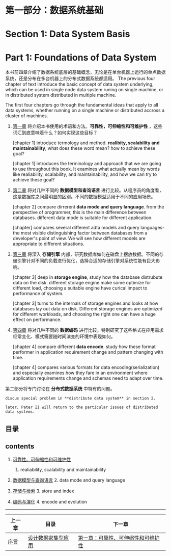 # 第一部分：数据系统基础
# Section 1: Data System Basis
# Part 1: Foundations of Data System

本书前四章介绍了数据系统底层的基础概念，无论是在单台机器上运行的单点数据系统，还是分布在多台机器上的分布式数据系统都适用。
The previous four chapter of text introduce the basic concept of data system underlying, which can be used in single node data system runing on single machine, or in distributed system distributed in multiple machine.

The first four chapters go through the fundamental ideas that apply to all data systems, whether running on a single machine or distributed accross a cluster of machines.

1. [第一章](ch1.md) 将介绍本书使用的术语和方法。**可靠性，可伸缩性和可维护性** ，这些词汇到底意味着什么？如何实现这些目标？

   [chapter 1] introduce termology and method. **realibity, scalability and maintainability**, what does these word mean? how to achieve these goal?

   [chapter 1] introduces the terminology and approach that we are going to use throughout this book. It examines what actually mean by words like realiability, scalability, and maintainability, and how we can try to achieve these goal?

2. [第二章](ch2.md) 将对几种不同的 **数据模型和查询语言** 进行比较。从程序员的角度看，这是数据库之间最明显的区别。不同的数据模型适用于不同的应用场景。

    [chapter 2] compare dirrerent **data mode and query language**. from the perspective of programmer, this is the main difference between databases. different data mode is suitable for different application.

    [chapter] compares several different adta models and query languages-the most visible distinguishing factor between databases from a developer's point of view. We will see how different models are appropriate to different situations.

3. [第三章](ch3.md) 将深入 **存储引擎** 内部，研究数据库如何在磁盘上摆放数据。不同的存储引擎针对不同的负载进行优化，选择合适的存储引擎对系统性能有巨大影响。

    [chapter 3] deep in **storage engine**, study how the database distrubute data on the disk. different storage engine make some optimize for different load, choosing a suitable engine have curical impact to performance of system.

    [chapter 3] turns to the internals of storage engines and looks at how databases lay out data on disk. Different storage engines are optimized for different workloads, and choosing the right one can have a huge effect on performance.

4. [第四章](ch4) 将对几种不同的 **数据编码** 进行比较。特别研究了这些格式在应用需求经常变化、模式需要随时间演变的环境中表现如何。

    [chapter 4] compare different **data encode**. study how these format performer in application requirement change and pattern changing with time.

    [chapter 4] compares various formats for data encoding(serialization) and especially examines how they fare in an environment where application requirements change and schemas need to adapt over time.

第二部分将专门讨论在 **分布式数据系统** 中特有的问题。

    discus special problem in **distribute data system** in section 2.

    later, Pater II will return to the particular issues of distributed data systems.


## 目录
## contents


1. [可靠性、可伸缩性和可维护性](ch1.md)

    1. realiability, scalability and maintainability
2. [数据模型与查询语言](ch2.md)
    2. data mode and query language
3. [存储与检索](ch3.md)
    3. store and index
4. [编码与演化](ch4.md)
    4. encode and evolution


------

| 上一章             | 目录                            | 下一章                                       |
| ------------------ | ------------------------------- | -------------------------------------------- |
| [序言](preface.md) | [设计数据密集型应用](README.md) | [第一章：可靠性、可伸缩性和可维护性](ch1.md) |

